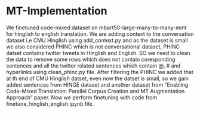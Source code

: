 # MT-Implementation

We finetuned code-mixed dataset on mbart50-large-many-to-many-mmt for hinglish to english translation.
We are adding context to the conversation dataset i.e CMU Hinglish using add_context.py and as the dataset is small we also considered PHINC which is not conversational dataset, PHINC datset contains twitter tweets in Hinglish and English. 
SO we need to clean the data to remove some rows which does not contain coresponding sentences and all the twitter related sentences which contain @, # and hyperlinks using clean_phinc.py file. 
After filtering the PHINC we added that at th end of CMU Hinglish datset, even now the datset is small, so we gain added sentences from HINGE dataset and another dataset from “Enabling Code-Mixed Translation: Parallel Corpus Creation and MT Augmentation Approach” paper.
Now we perform finetuning with code from finetune_hinglish_english.ipynb file.

